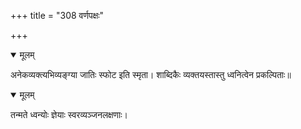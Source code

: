 +++
title = "308 वर्णपक्षः"

+++


<details open><summary>मूलम्</summary>

अनेकव्यक्त्यभिव्यङ्ग्या जातिः स्फोट इति स्मृता। शाब्दिकैः व्यक्तयस्तास्तु ध्वनित्वेन प्रकल्पिताः॥
</details>



<details open><summary>मूलम्</summary>

तन्मते ध्वन्योः ज्ञेयाः स्वरव्यञ्जनलक्षणाः।
</details>

